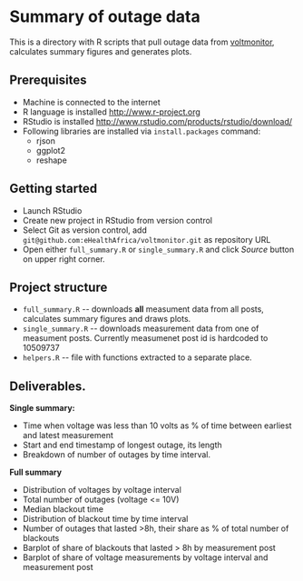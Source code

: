 Summary of outage data
========================================================

This is a directory with R scripts that pull outage data from [voltmonitor](http://voltmonitor.ehealth.org.ng), calculates summary figures and generates plots.

Prerequisites
--------------

* Machine is connected to the internet
* R language is installed http://www.r-project.org
* RStudio is installed http://www.rstudio.com/products/rstudio/download/
* Following libraries are installed via `install.packages` command: 
  * rjson
  * ggplot2
  * reshape
  
Getting started
-----------------
* Launch RStudio
* Create new project in RStudio from version control
* Select Git as version control, add `git@github.com:eHealthAfrica/voltmonitor.git` as repository URL
* Open either `full_summary.R` or `single_summary.R` and click _Source_ button on upper right corner.
  
Project structure
------------------
* `full_summary.R` -- downloads __all__ measument data from all posts, calculates summary figures and draws plots.
* `single_summary.R` -- downloads measurement data from one of measument posts. Currently measumenet post id is hardcoded to 10509737
* `helpers.R` -- file with functions extracted to a separate place.

Deliverables.
------------
__Single summary:__

* Time when voltage was less than 10 volts as % of time between earliest and latest measurement
* Start and end timestamp of longest outage, its length
* Breakdown of number of outages by time interval.

__Full summary__
* Distribution of voltages by voltage interval
* Total number of outages (voltage <= 10V)
* Median blackout time
* Distribution of blackout time by time interval
* Number of outages that lasted >8h, their share as % of total number of blackouts
* Barplot of share of blackouts that lasted > 8h by measurement post
* Barplot of share of voltage measurements by voltage interval and measurement post
